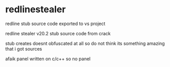 # redlinestealer
redline stub source code exported to vs project

redline stealer v20.2 stub source code from crack

stub creates doesnt obfuscated at all so do not think its something amazing that i got sources

afaik panel written on c/c++ so no panel
